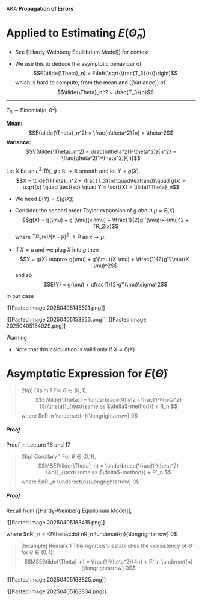 AKA **Propagation of Errors**

# Applied to Estimating $E(\tilde{\Theta}_n)$

- See [[Hardy-Weinberg Equilibrium Model]] for context

- We use this to deduce the asymptotic behaviour of 
$$E(\tilde{\Theta}_n) = E\left(\sqrt{\frac{T_3}{n}}\right)$$
	which is hard to compute, from the mean and [[Variance]] of 
	$$\tilde{\Theta}_n^2 = \frac{T_3}{n}$$
---
$T_3 \sim \text{Binomial}(n,\theta^2)$ 

**Mean:**
$$E(\tilde{\Theta}_n^2) = \frac{n\theta^2}{n} = \theta^2$$
**Variance:**
$$V(\tilde{\Theta}_n^2) = \frac{n\theta^2(1-\theta^2)}{n^2} = \frac{\theta^2(1-\theta^2)}{n}$$

Let $X$ be an $L^2$-RV, $g:\mathbb{R}\to \mathbb{R}$ smooth and let $Y = g(X)$.
$$X = \tilde{\Theta}_n^2 = \frac{T_3}{n}\quad\text{and}\quad g(x) = \sqrt{x} \quad \text{so} \quad Y = \sqrt{X} = \tilde{\Theta}_n$$
- We need $E(Y) = E(g(X))$ 
- Consider the second order Taylor expansion of $g$ about $\mu = E(X)$
$$g(X) = g(\mu) + g'(\mu)(x-\mu) + \tfrac{1}{2}g''(\mu)(x-\mu)^2 + TR_2(x)$$
	where $TR_2(x) / (x-\mu)^2 \to 0$ as $x \to \mu$.

- If $X \approx \mu$ and we plug $X$ into $g$ then
$$Y = g(X) \approx g(\mu) + g'(\mu)(X-\mu) + \tfrac{1}{2}g''(\mu)(X-\mu)^2$$
and so
$$E(Y) = g(\mu) + \tfrac{1}{2}g''(\mu)\sigma^2$$


In our case

![[Pasted image 20250405145521.png]]

![[Pasted image 20250405153953.png]]
![[Pasted image 20250405154029.png]]


>[!warning] 
>- Note that this calculation is valid only if $X \approx E(X)$


# Asymptotic Expression for $E(\hat{\Theta})$

>[!tip] Claim 1
>For $\theta \in (0,1)$,
>$$E(\tilde{\Theta}) = \underbrace{\theta - \frac{1-\theta^2}{8n\theta}}_{\text{same as $\delta$-method}}  + R_n $$
>where $nR_n \underset{n}{\longrightarrow} 0$
##### Proof
Proof in Lecture 16 and 17

>[!tip] Corollary 1
>For $\theta \in (0,1)$,
>$$MSE(\tilde{\Theta}_n) = \underbrace{\frac{1-\theta^2}{4n}}_{\text{same as $\delta$-method}}  + R'_n $$
>where $nR'_n \underset{n}{\longrightarrow} 0$
##### Proof

Recall from [[Hardy-Weinberg Equilibrium Model]],

![[Pasted image 20250405163415.png]]

where $nR'_n = -2\theta\cdot nR_n \underset{n}{\longrightarrow} 0$  


>[!example] Remark 1
>This *rigorously* establishes the consistency of $\tilde{\Theta}$ for $\theta \in (0,1)$:
>$$MSE(\tilde{\Theta}_n) = \frac{1-\theta^2}{4n} + R'_n \underset{n}{\longrightarrow} 0$$

![[Pasted image 20250405163825.png]]

![[Pasted image 20250405163834.png]]